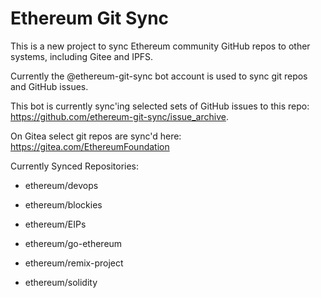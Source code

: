 # Ethereum Git Sync

This is a new project to sync Ethereum community GitHub repos to other systems, including Gitee and IPFS.

Currently the @ethereum-git-sync bot account is used to sync git repos and GitHub issues.

This bot is currently sync'ing selected sets of GitHub issues to this repo: https://github.com/ethereum-git-sync/issue_archive.

On Gitea select git repos are sync'd here: https://gitea.com/EthereumFoundation

Currently Synced Repositories:
  
  - ethereum/devops
  
  - ethereum/blockies
  
  - ethereum/EIPs
  
  - ethereum/go-ethereum
  
  - ethereum/remix-project
  
  - ethereum/solidity

